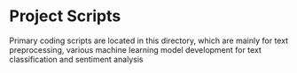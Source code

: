# Project Scripts

Primary coding scripts are located in this directory, which are mainly for text preprocessing, various machine learning model development for text classification and sentiment analysis
